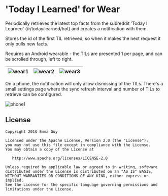 'Today I Learned' for Wear
=================================

Periodically retrieves the latest top facts from the subreddit 'Today I Learned' (/r/todayilearned/hot) and creates a notification with them.

Stores the id of the first TIL retrieved, so when it makes the next request it only pulls new facts.

Requires an Android wearable - the TILs are presented 1 per page, and can be scrolled through, left to right.

|  ![wear1](https://raw.githubusercontent.com/emmaguy/til/master/images/wear_home.png) | ![wear2](https://raw.githubusercontent.com/emmaguy/til/master/images/wear_til_with_position.png) | ![wear3](https://raw.githubusercontent.com/emmaguy/til/master/images/wear_dismiss_all.png)  |
|---|---|---|

On a phone, the notification will only allow dismissing of the TILs. There's a small settings page where the sync refresh interval and number of TILs to retrieve can be configured.

![phone1](https://raw.githubusercontent.com/emmaguy/til/master/images/phone_settings.png)

License
--------

    Copyright 201$ Emma Guy

    Licensed under the Apache License, Version 2.0 (the "License");
    you may not use this file except in compliance with the License.
    You may obtain a copy of the License at

       http://www.apache.org/licenses/LICENSE-2.0

    Unless required by applicable law or agreed to in writing, software
    distributed under the License is distributed on an "AS IS" BASIS,
    WITHOUT WARRANTIES OR CONDITIONS OF ANY KIND, either express or implied.
    See the License for the specific language governing permissions and
    limitations under the License.
